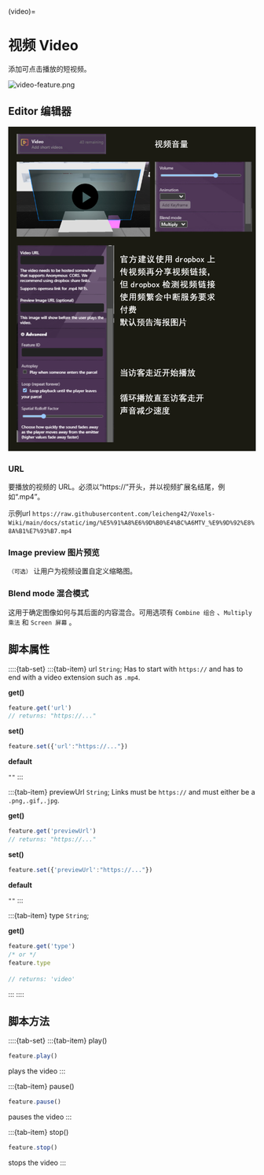 (video)=
# 视频 Video

添加可点击播放的短视频。

![video-feature.png](https://wiki.cryptovoxels.com/video-feature.png)

## Editor 编辑器

![video_editor](../../static/img/Features/video_editor.png)

### URL

要播放的视频的 URL。必须以“https://”开头，并以视频扩展名结尾，例如“.mp4”。

示例url  `https://raw.githubusercontent.com/leicheng42/Voxels-Wiki/main/docs/static/img/%E5%91%A8%E6%9D%B0%E4%BC%A6MTV_%E9%9D%92%E8%8A%B1%E7%93%B7.mp4`

### Image preview 图片预览

`（可选）` 让用户为视频设置自定义缩略图。

### Blend mode 混合模式

这用于确定图像如何与其后面的内容混合。可用选项有 `Combine 组合` 、`Multiply 乘法` 和 `Screen 屏幕` 。



## 脚本属性

::::{tab-set}
:::{tab-item} url
`String`; Has to start with `https://` and has to end with a video extension such as `.mp4`.

**get()**

```js
feature.get('url')
// returns: "https://..."
```

**set()**

```js
feature.set({'url':"https://..."})
```

**default**

`""`
:::

:::{tab-item} previewUrl
`String`; Links must be `https://` and must either be a `.png,.gif,.jpg`.

**get()**

```js
feature.get('previewUrl')
// returns: "https://..."
```

**set()**

```js
feature.set({'previewUrl':"https://..."})
```

**default**

`""`
:::

:::{tab-item} type
`String`;

**get()**

```js
feature.get('type')
/* or */
feature.type

// returns: 'video'
```
:::
::::


## 脚本方法

::::{tab-set}
:::{tab-item} play()

```js
feature.play()
```
plays the video
:::

:::{tab-item} pause()
```js
feature.pause()
```
pauses the video
:::

:::{tab-item} stop()
```js
feature.stop()
```
stops the video
:::